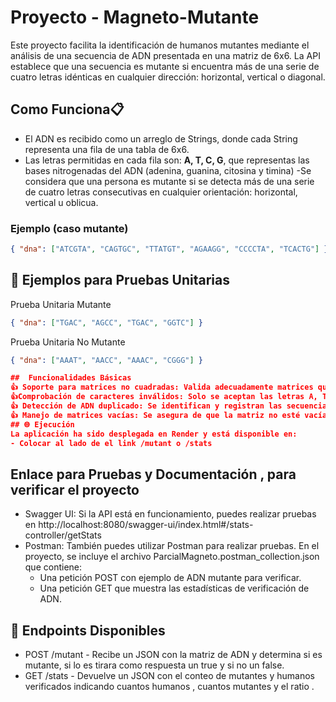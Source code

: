 # Proyecto  - Magneto-Mutante 

Este proyecto facilita la identificación de humanos mutantes mediante el análisis de una secuencia de ADN presentada en una matriz de 6x6. La API establece que una secuencia es mutante si encuentra más de una serie de cuatro letras idénticas en cualquier dirección: horizontal, vertical o diagonal.

##  Como Funciona📋 

- El ADN es recibido como un arreglo de Strings, donde cada String representa una fila de una tabla de 6x6.
- Las letras permitidas en cada fila son: **A, T, C, G**, que representas las bases nitrogenadas del ADN (adenina, guanina, citosina y timina) 
-Se considera que una persona es mutante si se detecta más de una serie de cuatro letras consecutivas en cualquier orientación: horizontal, vertical u oblicua.

### Ejemplo  (caso mutante)

```json
{ "dna": ["ATCGTA", "CAGTGC", "TTATGT", "AGAAGG", "CCCCTA", "TCACTG"] } 
```

## 🧪 Ejemplos para Pruebas Unitarias
Prueba Unitaria Mutante

```json
{ "dna": ["TGAC", "AGCC", "TGAC", "GGTC"] }
```
Prueba Unitaria No Mutante
```json
{ "dna": ["AAAT", "AACC", "AAAC", "CGGG"] }

##  Funcionalidades Básicas
👍 Soporte para matrices no cuadradas: Valida adecuadamente matrices que no son de 6x6.
👍Comprobación de caracteres inválidos: Solo se aceptan las letras A, T, C y G en la secuencia de ADN.
👍 Detección de ADN duplicado: Se identifican y registran las secuencias de ADN que ya están en la base de datos.
👍 Manejo de matrices vacías: Se asegura de que la matriz no esté vacía antes de comenzar el análisis.
## 🌐 Ejecución
La aplicación ha sido desplegada en Render y está disponible en:
- Colocar al lado de el link /mutant o /stats

```

##  Enlace para Pruebas y Documentación , para verificar el proyecto 
- Swagger UI: Si la API está en funcionamiento, puedes realizar pruebas en http://localhost:8080/swagger-ui/index.html#/stats-controller/getStats
- Postman: También puedes utilizar Postman para realizar pruebas. En el proyecto, se incluye el archivo ParcialMagneto.postman_collection.json que contiene:
  - Una petición POST con ejemplo de ADN mutante para verificar.
  - Una petición GET que muestra las estadísticas de verificación de ADN.


## 📌 Endpoints Disponibles
- POST /mutant - Recibe un JSON con la matriz de ADN y determina si es mutante, si lo es tirara como respuesta un true y si no un false.
- GET /stats - Devuelve un JSON con el conteo de mutantes y humanos verificados indicando cuantos humanos , cuantos mutantes y el ratio .

```

    
